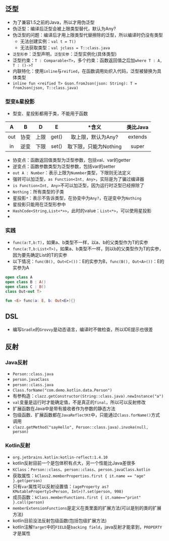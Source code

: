 ## 泛型
* 为了兼容1.5之前的Java，所以才用伪泛型
* 伪泛型：编译后泛型会被上限类型替代，默认为Any?
* 伪泛型的问题：编译后才用上限类型代替擦除的泛型，所以编译时仍没有类型
	* 无法创建实例：`val t = T()`
	* 无法获取类型：`val jclass = T::class.java`
* `泛型形参`：泛型声明，`泛型实参`：泛型实例化(具体类型)
* 泛型约束：`T : Comparable<T>`，多个约束：函数返回值之后加`where T : A, T : ()->T`
* 内联特化：使用`inline`与`reified`，在函数调用处织入代码，泛型被替换为具体类型
* `inline fun <reified T> Gson.fromJson(json: String): T = fromJson(json, T::class.java)`

### 型变&星投影
* 型变、星投影都用于类，不能用于函数

A| B | D | E | *含义 | 类比Java
:---: | :---: | :---: | :---: | :---: | :---:
out | 协变 | 上限 | get() | 取上限，默认为Any? | extends
in | 逆变 | 下限 | set() | 取下限，只能为Nothing | super

* 协变点：函数返回值类型为泛型参数，包括val、var的getter
* 逆变点：函数参数类型为泛型参数，包括var的setter
* `out A : Number`：表示上限为`Nummber`类型，下限则无法定义
* 强转可以加泛型，`as Function<Int, Any>`，实际是为了骗过编译器
* `is Function<Int, Any>`不可以加泛型，因为运行时泛型已经擦除了
* `Nothing`：所有类型的子类
* 星投影`*`：表示不告诉类型，在协变中为`Any?`，在逆变中为`Nothing`
* 星投影只能用在泛型形参中
* `HashCode<String,List<*>>`，此时的value：`List<*>`，可以使用星投影
* 

### 实践
* `func(a:T,b:T)`，如果a、b类型不一样，以a、b的父类型作为T的实参
* `func(a:T,b:List<T>)`，如果a、b类型不一样，则以b的父类型作为T的实参，因为要先确定List的T的实参
* 以下情况：`func(B(), Out<C>())`：E的实参为B，`func(B(), Out<A>())`：E的实参为A
```kotlin
open class A
open class B : A()
open class C : B()
class Out<out T>

fun <E> func(a: E, b: Out<E>){}
```

## DSL
* 编写`Gradle`的`Grovvy`是动态语言，编译时不做检查，所以IDE提示也很差

## 反射
### Java反射
* `Person::class.java`
* `person.javaClass`
* `person::class.java`
* `Class.forName("com.demo.kotlin.data.Person")`
* 有参构造：`clazz.getConstructor(String::class.java).newInstance("a")`
* `val`变量是运行时才能确定值，不是真正的`final`，所以可以反射修改
* 扩展函数在Java中是带有接收者作为参数的静态方法
* 包级函数、扩展函数都在`JavaReflectKt`中，只能通过`Class.forName()`方式调用
* `clazz.getMethod("sayHello", Person::class.java).invoke(null, person)`

### Kotlin反射
* `org.jetbrains.kotlin:kotlin-reflect:1.4.10`
* kotlin反射目前一个是包体积有点大，另一个性能比Java差很多
* `KClass`：`Person::class`、`person::class`、`person.javaClass.kotlin`
* 获取属性：`kClass2.memberProperties.first { it.name == "age" }.get(person)`
* 只有`var`属性可以反射设置值：`(ageProperty as? KMutableProperty1<Person, Int>)?.set(person, 998)`
* 成员函数：`kClass.memberFunctions.first { it.name=="print" }.call(person)`
* `memberExtensionFunctions`是定义在类里面的扩展方法(可以是别的类的扩展方法)
* kotlin目前没法反射包级函数(包括包级扩展方法)
* kotlin注解`Target`中的`FIELD`是`backing field`，java反射才能拿到，`PROPERTY`才是属性